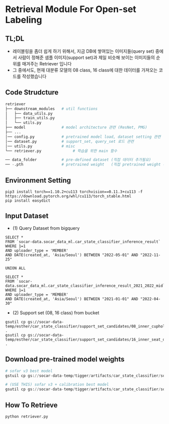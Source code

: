 # Retrieval Module For Open-set Labeling

## TL;DL
- 레이블링을 좀더 쉽게 하기 위해서, 지금 DB에 쌓여있는 이미지들(query set) 중에서 사람이 정해준 샘플 이미지(support set)과 제일 비슷해 보이는 이미지들의 순위를 매겨주는 Retriever 입니다
- 그 중에서도, 현재 대분류 모델의 08 class, 16 class에 대한 데이터를 가져오는 코드를 작성했습니다

## Code Strudcture
```python
retriever
├── downstream_modules   # util functions 
│   ├── data_utils.py       
│   ├── train_utils.py      
│   └── utils.py             
├── model                # model architecture 관련 (ResNet, PMG)
├── ...
│── config.py            # pretrained model load, dataset setting 관련
│── dataset.py           # support_set, query_set 로드 관련
│── utils.py             # misc
└── retriever.py              # 학습을 위한 main 함수 

── data_folder           # pre-defined dataset (직접 데이터 추가필요)
── -.pth                 # pretrained weight   (직접 pretrained weight 추가필요)
```

## Environment Setting
```shell
pip3 install torch==1.10.2+cu113 torchvision==0.11.3+cu113 -f https://download.pytorch.org/whl/cu113/torch_stable.html
pip install easydict
```

## Input Dataset
- (1) Query Dataset from bigquery
```shell
SELECT *
FROM `socar-data.socar_data_ml.car_state_classifier_inference_result`
WHERE 1=1
AND uploader_type = 'MEMBER'
AND DATE(created_at, 'Asia/Seoul') BETWEEN "2022-05-01" AND "2022-11-25" 

UNION ALL

SELECT *
FROM `socar-data.socar_data_ml.car_state_classifier_inference_result_2021_2022_mid` 
WHERE 1=1
AND uploader_type = 'MEMBER'
AND DATE(created_at, 'Asia/Seoul') BETWEEN "2021-01-01" AND "2022-04-30"
```
- (2) Support set (08, 16 class) from bucket 
```shell 
gsutil cp gs://socar-data-temp/esther/car_state_classifier/support_set_candidates/08_inner_cupholder_dirt.zip .
gsutil cp gs://socar-data-temp/esther/car_state_classifier/support_set_candidates/16_inner_seat_dirt.zip .
```

## Download pre-trained model weights 
```python
# sofar v3 best model 
gstuil cp gs://socar-data-temp/tigger/artifacts/car_state_classifier/sofar_v3_best_model/imagenet=ce_sofarv3=byol_finetune_best_model.pth path_to_save

# (USE THIS) sofar v3 + calibration best model 
gsutil cp gs://socar-data-temp/tigger/artifacts/car_state_classifier/sofar_v3_best_model/calibrated_lb_smooth=0.05/lb_smooth=0.05_best_model.pth path_to_save
```

## How To Retrieve
```python
python retriever.py 
````

